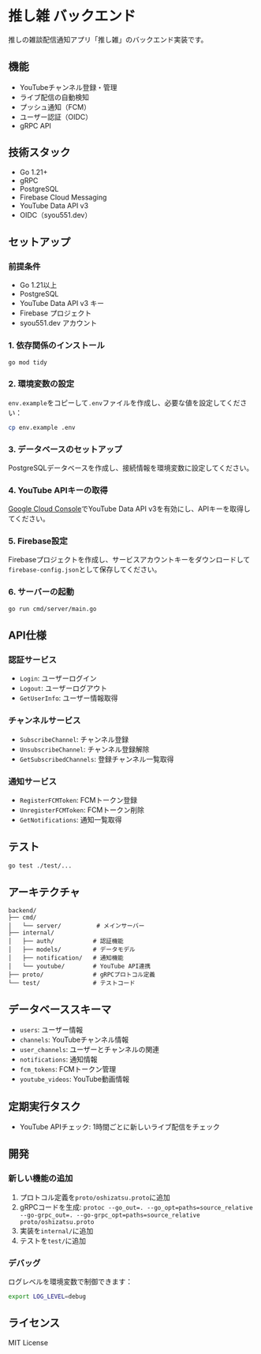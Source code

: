 # 推し雑 バックエンド

推しの雑談配信通知アプリ「推し雑」のバックエンド実装です。

## 機能

- YouTubeチャンネル登録・管理
- ライブ配信の自動検知
- プッシュ通知（FCM）
- ユーザー認証（OIDC）
- gRPC API

## 技術スタック

- Go 1.21+
- gRPC
- PostgreSQL
- Firebase Cloud Messaging
- YouTube Data API v3
- OIDC（syou551.dev）

## セットアップ

### 前提条件

- Go 1.21以上
- PostgreSQL
- YouTube Data API v3 キー
- Firebase プロジェクト
- syou551.dev アカウント

### 1. 依存関係のインストール

```bash
go mod tidy
```

### 2. 環境変数の設定

`env.example`をコピーして`.env`ファイルを作成し、必要な値を設定してください：

```bash
cp env.example .env
```

### 3. データベースのセットアップ

PostgreSQLデータベースを作成し、接続情報を環境変数に設定してください。

### 4. YouTube APIキーの取得

[Google Cloud Console](https://console.cloud.google.com/)でYouTube Data API v3を有効にし、APIキーを取得してください。

### 5. Firebase設定

Firebaseプロジェクトを作成し、サービスアカウントキーをダウンロードして`firebase-config.json`として保存してください。

### 6. サーバーの起動

```bash
go run cmd/server/main.go
```

## API仕様

### 認証サービス

- `Login`: ユーザーログイン
- `Logout`: ユーザーログアウト
- `GetUserInfo`: ユーザー情報取得

### チャンネルサービス

- `SubscribeChannel`: チャンネル登録
- `UnsubscribeChannel`: チャンネル登録解除
- `GetSubscribedChannels`: 登録チャンネル一覧取得

### 通知サービス

- `RegisterFCMToken`: FCMトークン登録
- `UnregisterFCMToken`: FCMトークン削除
- `GetNotifications`: 通知一覧取得

## テスト

```bash
go test ./test/...
```

## アーキテクチャ

```
backend/
├── cmd/
│   └── server/          # メインサーバー
├── internal/
│   ├── auth/           # 認証機能
│   ├── models/         # データモデル
│   ├── notification/   # 通知機能
│   └── youtube/        # YouTube API連携
├── proto/              # gRPCプロトコル定義
└── test/               # テストコード
```

## データベーススキーマ

- `users`: ユーザー情報
- `channels`: YouTubeチャンネル情報
- `user_channels`: ユーザーとチャンネルの関連
- `notifications`: 通知情報
- `fcm_tokens`: FCMトークン管理
- `youtube_videos`: YouTube動画情報

## 定期実行タスク

- YouTube APIチェック: 1時間ごとに新しいライブ配信をチェック

## 開発

### 新しい機能の追加

1. プロトコル定義を`proto/oshizatsu.proto`に追加
2. gRPCコードを生成: `protoc --go_out=. --go_opt=paths=source_relative --go-grpc_out=. --go-grpc_opt=paths=source_relative proto/oshizatsu.proto`
3. 実装を`internal/`に追加
4. テストを`test/`に追加

### デバッグ

ログレベルを環境変数で制御できます：

```bash
export LOG_LEVEL=debug
```

## ライセンス

MIT License
